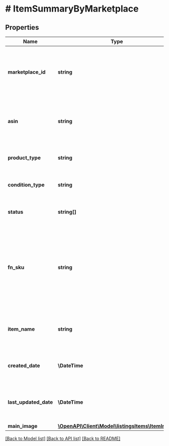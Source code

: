 # # ItemSummaryByMarketplace

## Properties

Name | Type | Description | Notes
------------ | ------------- | ------------- | -------------
**marketplace_id** | **string** | A marketplace identifier. Identifies the Amazon marketplace for the listings item. |
**asin** | **string** | Amazon Standard Identification Number (ASIN) of the listings item. |
**product_type** | **string** | The Amazon product type of the listings item. |
**condition_type** | **string** | Identifies the condition of the listings item. | [optional]
**status** | **string[]** | Statuses that apply to the listings item. |
**fn_sku** | **string** | The fulfillment network stock keeping unit is an identifier used by Amazon fulfillment centers to identify each unique item. | [optional]
**item_name** | **string** | The name or title associated with an Amazon catalog item. |
**created_date** | **\DateTime** | The date the listings item was created in ISO 8601 format. |
**last_updated_date** | **\DateTime** | The date the listings item was last updated in ISO 8601 format. |
**main_image** | [**\OpenAPI\Client\Model\listingsItems\ItemImage**](ItemImage.md) |  | [optional]

[[Back to Model list]](../../README.md#models) [[Back to API list]](../../README.md#endpoints) [[Back to README]](../../README.md)
